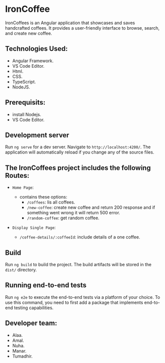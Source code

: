 # IronCoffee

IronCoffees is an Angular application that showcases and saves handcrafted coffees. It provides a user-friendly interface to browse, search, and create new coffee.

## Technologies Used:
 - Angular Framework.
 - VS Code Editor.
 - Html.
 - CSS.
 - TypeScript.
 - NodeJS.

## Prerequisits:

- install Nodejs.
- VS Code Editor.

## Development server

Run `ng serve` for a dev server. Navigate to `http://localhost:4200/`. The application will automatically reload if you change any of the source files.


## The IronCoffees project includes the following Routes:

* `Home Page`:
   - contains these options:
     * `/coffees`: lis all coffees.
     * `/new-coffee`: create new coffee and return 200 response and if something went wrong it will return 500 error.
     * `/random-coffee`: get random coffee.
   
* `Display Single Page`:
   * `/coffee-details/:coffeeId`: include details of a one coffee.


## Build

Run `ng build` to build the project. The build artifacts will be stored in the `dist/` directory.

## Running end-to-end tests

Run `ng e2e` to execute the end-to-end tests via a platform of your choice. To use this command, you need to first add a package that implements end-to-end testing capabilities.

## Developer team:
 - Alaa.
 - Amal.
 - Nuha.
 - Manar.
 - Tumadhir.
